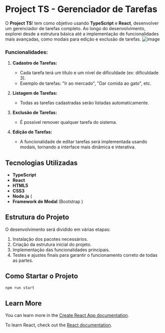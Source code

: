# Project TS - Gerenciador de Tarefas

O **Project TS**! tem como objetivo  usando **TypeScript** e **React**, desenvolver um gerenciador de tarefas completo. Ao longo do desenvolvimento,  explorei  desde a estrutura básica até a implementação de funcionalidades mais avançadas, como modais para edição e exclusão de tarefas.
![image](https://github.com/user-attachments/assets/44753c5d-2888-44d3-bdd0-0d010e042901)

### Funcionalidades:

1. **Cadastro de Tarefas:**
   - Cada tarefa terá um título e um nível de dificuldade (ex: dificuldade 3).
   - Exemplo de tarefas: "Ir ao mercado", "Dar comida ao gato", etc.

2. **Listagem de Tarefas:**
   - Todas as tarefas cadastradas serão listadas automaticamente.

3. **Exclusão de Tarefas:**
   - É possível remover qualquer tarefa do sistema.

4. **Edição de Tarefas:**
   - A funcionalidade de editar tarefas será implementada usando modais, tornando a interface mais dinâmica e interativa.

## Tecnologias Utilizadas

- **TypeScript**
- **React**
- **HTML5**
- **CSS3**
- **Node.js** (
- **Framework de Modal** (Bootstrap )

## Estrutura do Projeto

O desenvolvimento será dividido em várias etapas:

1. Instalação dos pacotes necessários.
2. Criação da estrutura inicial do projeto.
3. Implementação das funcionalidades principais.
4. Testes e ajustes finais para garantir o funcionamento correto de todas as partes.

## Como Startar o Projeto
`````` bash
npm run start
``````

## Learn More

You can learn more in the [Create React App documentation](https://facebook.github.io/create-react-app/docs/getting-started).

To learn React, check out the [React documentation](https://reactjs.org/).
